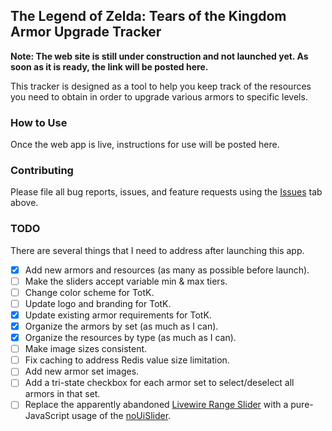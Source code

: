 ## The Legend of Zelda: Tears of the Kingdom Armor Upgrade Tracker

**Note: The web site is still under construction and not launched yet. As soon as it is ready, the link will be posted here.**

This tracker is designed as a tool to help you keep track of the resources you need to obtain in order to upgrade various armors to specific levels.

### How to Use

Once the web app is live, instructions for use will be posted here.

[comment]: # (Simply make sure the armor you wish to track is checked, then adjust the slider below the name of the armor to specify which levels you are looking to upgrade it to. The resources and the quantity you will need for the upgrades are shown in the sidebar on the left. By default, all levels of all armors are tracked.)

### Contributing

Please file all bug reports, issues, and feature requests using the [Issues](https://github.com/SturmB/totk-armor-upgrade-tracker/issues) tab above.

### TODO

There are several things that I need to address after launching this app.

- [x] Add new armors and resources (as many as possible before launch).
- [ ] Make the sliders accept variable min & max tiers.
- [ ] Change color scheme for TotK.
- [ ] Update logo and branding for TotK.
- [x] Update existing armor requirements for TotK.
- [x] Organize the armors by set (as much as I can).
- [x] Organize the resources by type (as much as I can).
- [ ] Make image sizes consistent.
- [ ] Fix caching to address Redis value size limitation.
- [ ] Add new armor set images.
- [ ] Add a tri-state checkbox for each armor set to select/deselect all armors in that set.
- [ ] Replace the apparently abandoned [Livewire Range Slider](https://github.com/jantinnerezo/livewire-range-slider) with a pure-JavaScript usage of the [noUiSlider](https://refreshless.com/nouislider/).
